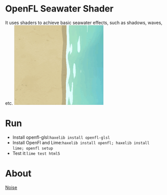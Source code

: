 # OpenFL Seawater Shader
It uses shaders to achieve basic seawater effects, such as shadows, waves, etc.
![](./desc_img.gif)

# Run
- Install openfl-glsl:`haxelib install openfl-glsl`
- Install OpenFl and Lime:`haxelib install openfl; haxelib install lime; openfl setup`
- Test it:`lime test html5`

# About
[Noise](https://github.com/whuop/hxNoise)